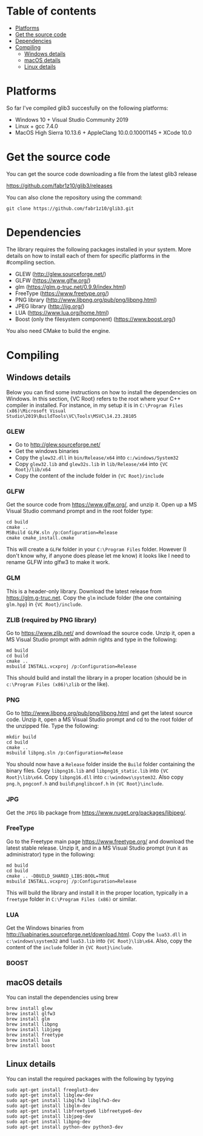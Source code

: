 # Table of contents

* [Platforms](#platforms)
* [Get the source code](#get-the-source-code)
* [Dependencies](#dependencies)
* [Compiling](#compiling)
  * [Windows details](#windows-details)
  * [macOS details](#macos-details)
  * [Linux details](#linux-details)

# Platforms

So far I've compiled glib3 succesfully on the following platforms:

* Windows 10 + Visual Studio Community 2019
* Linux + gcc 7.4.0
* MacOS High Sierra 10.13.6 + AppleClang 10.0.0.10001145 + XCode 10.0

# Get the source code

You can get the source code downloading a file from the latest
glib3 release

https://github.com/fabr1z10/glib3/releases

You can also clone the repository using the command:

    git clone https://github.com/fabr1z10/glib3.git

# Dependencies

The library requires the following packages installed in your system. More details on how to install each of them for specific platforms in the #compiling section.

* GLEW (http://glew.sourceforge.net/)
* GLFW (https://www.glfw.org/)
* glm (https://glm.g-truc.net/0.9.9/index.html)
* FreeType (https://www.freetype.org/)
* PNG library (http://www.libpng.org/pub/png/libpng.html)
* JPEG library (http://ijg.org/)
* LUA (https://www.lua.org/home.html)
* Boost (only the filesystem component) (https://www.boost.org/)

You also need CMake to build the engine.

# Compiling

## Windows details

Below you can find some instructions on how to install the dependencies on Windows. In this section, {VC Root} refers to the root where your C++ compiler in installed. For instance, in my setup it is in `C:\Program Files (x86)\Microsoft Visual Studio\2019\BuildTools\VC\Tools\MSVC\14.23.28105`

### GLEW
* Go to http://glew.sourceforge.net/ 
* Get the windows binaries
* Copy the `glew32.dll` in `bin/Release/x64` into `c:/windows/System32` 
* Copy `glew32.lib` and `glew32s.lib` in `lib/Release/x64` into `{VC Root}/lib/x64`
* Copy the content of the include folder in `{VC Root}/include`

### GLFW

Get the source code from https://www.glfw.org/, and unzip it. Open up a MS Visual Studio command prompt and in the root folder type:
    
    cd build
    cmake .. 
    MSBuild GLFW.sln /p:Configuration=Release
    cmake cmake_install.cmake

This will create a `GLFW` folder in your `C:\Program Files` folder. However (I don't know why, if anyone does please let me know) it looks like I need to rename GLFW into glfw3 to make it work.

### GLM

This is a header-only library. Download the latest release from https://glm.g-truc.net. Copy the `glm` include folder (the one containing `glm.hpp`) in `{VC Root}/include`.

### ZLIB (required by PNG library)

Go to https://www.zlib.net/ and download the source code. Unzip it, open a MS Visual Studio prompt with admin rights and type in the following:

    md build
    cd build
    cmake ..
    msbuild INSTALL.vcxproj /p:Configuration=Release

This should build and install the library in a proper location (should be in `c:\Program Files (x86)\zlib` or the like).

### PNG

Go to http://www.libpng.org/pub/png/libpng.html and get the latest source code. Unzip it, open a MS Visual Studio prompt and cd to the root folder of the unzipped file. Type the following:

    mkdir build
    cd build
    cmake ..
    msbuild libpng.sln /p:Configuration=Release
You should now have a `Release` folder inside the `Build` folder containing the binary files. Copy `libpng16.lib` and `libpng16_static.lib` into `{VC Root}\lib\x64`. Copy `libpng16.dll` into `c:\windows\system32`. Also copy `png.h`, `pngconf.h` and `build\pnglibconf.h` in `{VC Root}\include`.

### JPG

Get the `JPEG` lib package from https://www.nuget.org/packages/libjpeg/.

### FreeType

Go to the Freetype main page https://www.freetype.org/ and download the latest stable release. Unzip it, and in a MS Visual Studio prompt (run it as administrator) type in the following:

    md build
	cd build
	cmake .. -DBUILD_SHARED_LIBS:BOOL=TRUE
	msbuild INSTALL.vcxproj /p:Configuration=Release 

This will build the library and install it in the proper location, typically in a `freetype` folder in `C:\Program Files (x86)` or similar.

### LUA

Get the Windows binaries from http://luabinaries.sourceforge.net/download.html. Copy the `lua53.dll` in `c:\windows\system32` and `lua53.lib` into `{VC Root}\lib\x64`. Also, copy the content of the `include` folder in `{VC Root}\include`.

### BOOST

## macOS details

You can install the dependencies using brew

    brew install glew
    brew install glfw3
    brew install glm
    brew install libpng
    brew install libjpeg
    brew install freetype
    brew install lua
    brew install boost

## Linux details

You can install the required packages with the following by typying

    sudo apt-get install freeglut3-dev
    sudo apt-get install libglew-dev
    sudo apt-get install libglfw3 libglfw3-dev
    sudo apt-get install libglm-dev
    sudo apt-get install libfreetype6 libfreetype6-dev
    sudo apt-get install libjpeg-dev
    sudo apt-get install libpng-dev
    sudo apt-get install python-dev python3-dev

